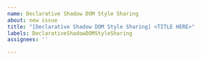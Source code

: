 ```yaml
---
name: Declarative Shadow DOM Style Sharing
about: new issue
title: "[Declarative Shadow DOM Style Sharing] <TITLE HERE>"
labels: DeclarativeShadowDOMStyleSharing
assignees: ''

---
```



